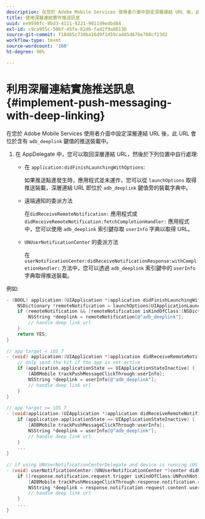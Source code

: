 ```yaml
---
description: 在您於 Adobe Mobile Services 使用者介面中設定深層連結 URL 後，此 URL 會位於含有 adb_deeplink 鍵值的推送裝載中。
title: 使用深層連結實作推送訊息
uuid: ee9590fc-8bd3-4111-9221-9011d9edbd84
exl-id: c9ca955c-506f-45fe-82d6-fad2f9a80130
source-git-commit: f18d65c738ba16d9f1459ca485d87be708cf23d2
workflow-type: tm+mt
source-wordcount: '160'
ht-degree: 96%

---
```


# 利用深層連結實施推送訊息 {#implement-push-messaging-with-deep-linking}

在您於 Adobe Mobile Services 使用者介面中設定深層連結 URL 後，此 URL 會位於含有 `adb_deeplink` 鍵值的推送裝載中。

1. 在 AppDelegate 中，您可以取回深層連結 URL，然後於下列位置中自行處理:

   * 在 `application:didFinishLaunchingWithOptions`:

      如果推送點進發生時，應用程式並未運作，您可以從 `launchOptions` 取得推送裝載，深層連結 URL 即位於 `adb_deeplink` 鍵值旁的裝載字典中。

   * 遠端通知的委派方法

      在`didReceiveRemoteNotification:` 應用程式或 `didReceiveRemoteNotification:fetchCompletionHandler:` 應用程式中，您可以使用 `adb_deeplink` 索引鍵存取 `userInfo` 字典以取得 URL。

   * `UNUserNotificationCenter` 的委派方法

      在 `userNotificationCenter:didReceiveNotificationResponse:withCompletionHandler:` 方法中，您可以透過 `adb_deeplink` 索引鍵中的 `userInfo` 字典取得推送裝載。

例如:

```objective-c
- (BOOL) application:(UIApplication *)application didFinishLaunchingWithOptions:(NSDictionary *)launchOptions {
    NSDictionary *remoteNotification = launchOptions[UIApplicationLaunchOptionsRemoteNotificationKey]; 
    if (remoteNotification && [remoteNotification isKindOfClass:[NSDictionary class]]) { 
        NSString *deeplink = remoteNotification[@"adb_deeplink"]; 
        // handle deep link url 
    }
    return YES; 
} 
  
// app target < iOS 7 
- (void) application:(UIApplication *)application didReceiveRemoteNotification:(NSDictionary *)userInfo { 
    // only send the hit if the app is not active 
    if (application.applicationState == UIApplicationStateInactive) { 
        [ADBMobile trackPushMessageClickThrough:userInfo]; 
        NSString *deeplink = userInfo[@"adb_deeplink"]; 
        // handle deep link url 
    } 
} 
  
// app target >= iOS 7 
- (void)application:(UIApplication *)application didReceiveRemoteNotification:(NSDictionary *)userInfo fetchCompletionHandler:(void (^)(UIBackgroundFetchResult))completionHandler { 
    if (application.applicationState == UIApplicationStateInactive) { 
        [ADBMobile trackPushMessageClickThrough:userInfo]; 
        NSString *deeplink = userInfo[@"adb_deeplink"]; 
        // handle deep link url 
    } 
    ... 
} 
 
// if using UNUserNotificationCenterDelegate and device is running iOS 10 or newer 
- (void) userNotificationCenter:(UNUserNotificationCenter *)center didReceiveNotificationResponse:(UNNotificationResponse *)response withCompletionHandler:(void (^)(void))completionHandler { 
    if ([response.notification.request.trigger isKindOfClass:UNPushNotificationTrigger.class]) { 
        [ADBMobile trackPushMessageClickThrough:response.notification.request.content.userInfo]; 
        NSString *deeplink = response.notification.request.content.userInfo[@"adb_deeplink"]; 
        // handle deep link url  
    } 
    ... 
}
```
